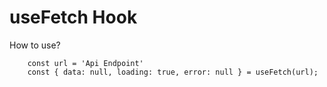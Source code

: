 # useFetch Hook

How to use?
```
    const url = 'Api Endpoint'
    const { data: null, loading: true, error: null } = useFetch(url);
```
